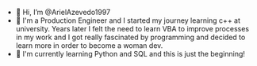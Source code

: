 - 👋 Hi, I’m @ArielAzevedo1997
- 👀 I'm a Production Engineer and I started my journey learning c++ at university. Years later I felt the need to learn VBA to improve processes in my work and I got really fascinated by programming and decided to learn more in order to become a woman dev.
- 🌱 I'm currently learning Python and SQL and this is just the beginning!

